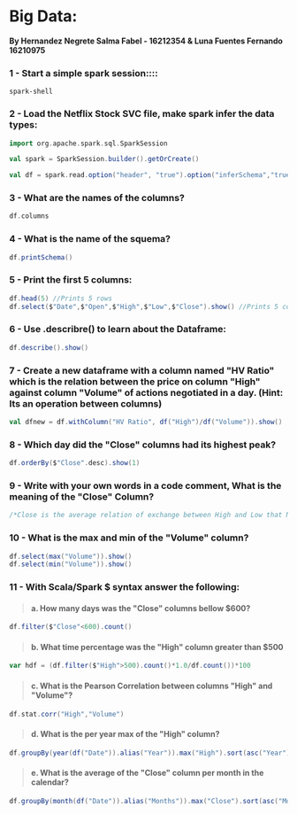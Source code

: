 # Big Data:
**By Hernandez Negrete Salma Fabel - 16212354 & Luna Fuentes Fernando 16210975**


### 1 - Start a simple spark session::::
```console
spark-shell
```

### 2 - Load the Netflix Stock SVC file, make spark infer the data types:
```scala
import org.apache.spark.sql.SparkSession

val spark = SparkSession.builder().getOrCreate()

val df = spark.read.option("header", "true").option("inferSchema","true")csv("Netflix.csv")
```

### 3 - What are the names of the columns?
```scala
df.columns
```

### 4 - What is the name of the squema?
```scala
df.printSchema()
```

### 5 - Print the first 5 columns:
```scala
df.head(5) //Prints 5 rows
df.select($"Date",$"Open",$"High",$"Low",$"Close").show() //Prints 5 columns
```

### 6 - Use .describre() to learn about the Dataframe:
```scala
df.describe().show()
```

### 7 - Create a new dataframe with a column named "HV Ratio" which is the relation between the price on column "High" against column "Volume" of actions negotiated in a day. (Hint: Its an operation between columns)
```scala
val dfnew = df.withColumn("HV Ratio", df("High")/df("Volume")).show()
```

### 8 - Which day did the "Close" columns had its highest peak?
```scala
df.orderBy($"Close".desc).show(1)
```

### 9 - Write with your own words in a code comment, What is the meaning of the "Close" Column?
```scala
/*Close is the average relation of exchange between High and Low that Netflix close don that day*/
```

### 10 - What is the max and min of the "Volume" column?
```scala
df.select(max("Volume")).show()
df.select(min("Volume")).show()
```

### 11 - With Scala/Spark $ syntax answer the following:
>#### a. How many days was the "Close" columns bellow $600?
```scala
df.filter($"Close"<600).count()
```

>#### b. What time percentage was the "High" column greater than $500
```scala
var hdf = (df.filter($"High">500).count()*1.0/df.count())*100
```

>#### c. What is the Pearson Correlation between columns "High" and "Volume"?
```scala
df.stat.corr("High","Volume")
```

>#### d. What is the per year max of the "High" column?
```scala
df.groupBy(year(df("Date")).alias("Year")).max("High").sort(asc("Year")).show()
```

>#### e. What is the average of the "Close" column per month in the calendar?
```scala
df.groupBy(month(df("Date")).alias("Months")).max("Close").sort(asc("Months")).show()
```